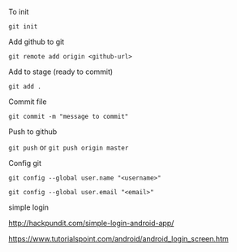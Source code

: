 To init

`git init`

Add github to git

`git remote add origin <github-url>`

Add to stage (ready to commit)

`git add .`

Commit file

`git commit -m "message to commit"`

Push to github

`git push` or `git push origin master`



Config git

`git config --global user.name "<username>"`

`git config --global user.email "<email>"`



simple login

http://hackpundit.com/simple-login-android-app/

https://www.tutorialspoint.com/android/android_login_screen.htm
